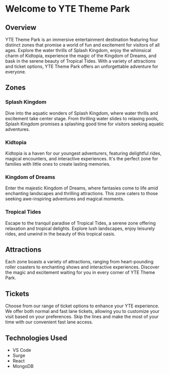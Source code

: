 
# Welcome to YTE Theme Park


## Overview

YTE Theme Park is an immersive entertainment destination featuring four distinct zones that promise a world of fun and excitement for visitors of all ages. Explore the water thrills of Splash Kingdom, enjoy the whimsical charm of Kidtopia, experience the magic of the Kingdom of Dreams, and bask in the serene beauty of Tropical Tides. With a variety of attractions and ticket options, YTE Theme Park offers an unforgettable adventure for everyone.

## Zones

### Splash Kingdom

Dive into the aquatic wonders of Splash Kingdom, where water thrills and excitement take center stage. From thrilling water slides to relaxing pools, Splash Kingdom promises a splashing good time for visitors seeking aquatic adventures.

### Kidtopia

Kidtopia is a haven for our youngest adventurers, featuring delightful rides, magical encounters, and interactive experiences. It's the perfect zone for families with little ones to create lasting memories.

### Kingdom of Dreams

Enter the majestic Kingdom of Dreams, where fantasies come to life amid enchanting landscapes and thrilling attractions. This zone caters to those seeking awe-inspiring adventures and magical moments.

### Tropical Tides

Escape to the tranquil paradise of Tropical Tides, a serene zone offering relaxation and tropical delights. Explore lush landscapes, enjoy leisurely rides, and unwind in the beauty of this tropical oasis.

## Attractions

Each zone boasts a variety of attractions, ranging from heart-pounding roller coasters to enchanting shows and interactive experiences. Discover the magic and excitement waiting for you in every corner of YTE Theme Park.

## Tickets

Choose from our range of ticket options to enhance your YTE experience. We offer both normal and fast lane tickets, allowing you to customize your visit based on your preferences. Skip the lines and make the most of your time with our convenient fast lane access.

## Technologies Used
- VS Code
- Surge
- React
- MongoDB


